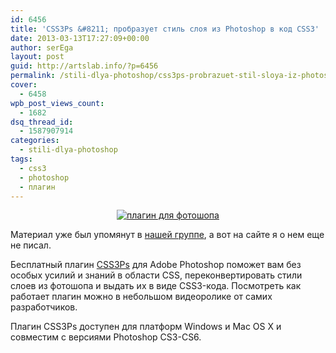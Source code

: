 ```yaml
---
id: 6456
title: 'CSS3Ps &#8211; пробразует стиль слоя из Photoshop в код CSS3'
date: 2013-03-13T17:27:09+00:00
author: serEga
layout: post
guid: http://artslab.info/?p=6456
permalink: /stili-dlya-photoshop/css3ps-probrazuet-stil-sloya-iz-photoshop-v-kod-css3/
cover:
  - 6458
wpb_post_views_count:
  - 1682
dsq_thread_id:
  - 1587907914
categories:
  - stili-dlya-photoshop
tags:
  - css3
  - photoshop
  - плагин
---
```

<center>
  <a href="http://googledrive.com/host/0B9lHVSSSdxdxd0hjdUdmRzY3Tjg/css3_plugin_photoshop.jpg"><img src="http://googledrive.com/host/0B9lHVSSSdxdxd0hjdUdmRzY3Tjg/css3_plugin_photoshop-300x159.jpg" alt="плагин для фотошопа" class="aligncenter size-medium wp-image-6457" srcset="http://googledrive.com/host/0B9lHVSSSdxdxd0hjdUdmRzY3Tjg/css3_plugin_photoshop-300x159.jpg 300w, http://googledrive.com/host/0B9lHVSSSdxdxd0hjdUdmRzY3Tjg/css3_plugin_photoshop.jpg 663w" sizes="(max-width: 300px) 100vw, 300px" /></a>
</center>

Материал уже был упомянут в [нашей группе](http://vk.com/wall-880171_637), а вот на сайте я о нем еще не писал.

Бесплатный плагин [CSS3Ps](http://css3ps.com/) для Adobe Photoshop поможет вам без особых усилий и знаний в области CSS, переконвертировать стили слоев из фотошопа и выдать их в виде CSS3-кода. Посмотреть как работает плагин можно в небольшом видеоролике от самих разработчиков.

<center>
</center>

Плагин CSS3Ps доступен для платформ Windows и Mac OS X и совместим с версиями Photoshop CS3-CS6.